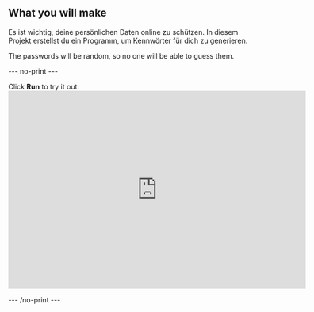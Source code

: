 ## What you will make

Es ist wichtig, deine persönlichen Daten online zu schützen. In diesem Projekt erstellst du ein Programm, um Kennwörter für dich zu generieren.

The passwords will be random, so no one will be able to guess them.

--- no-print ---

Click **Run** to try it out: <iframe src="https://editor.raspberrypi.org/en/embed/viewer/password-generator-complete" width="600" height="400" frameborder="0" marginwidth="0" marginheight="0" allowfullscreen> </iframe>

--- /no-print ---
